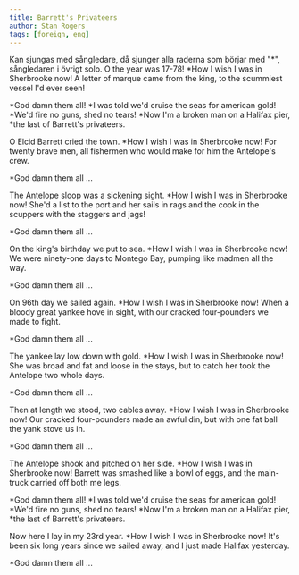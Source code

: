 ```yaml
---
title: Barrett's Privateers
author: Stan Rogers
tags: [foreign, eng]
---
```


Kan sjungas med sångledare, då sjunger alla raderna som börjar med "\*", sångledaren i
övrigt solo.
O the year was 17-78!
\*How I wish I was in Sherbrooke now!
A letter of marque came from the king,
to the scummiest vessel I'd ever seen!

\*God damn them all!
\*I was told we'd cruise the seas for american gold!
\*We'd fire no guns, shed no tears!
\*Now I'm a broken man on a Halifax pier,
\*the last of Barrett's privateers.

O Elcid Barrett cried the town.
\*How I wish I was in Sherbrooke now!
For twenty brave men, all fishermen who
would make for him the Antelope's crew.

\*God damn them all ...

The Antelope sloop was a sickening sight.
\*How I wish I was in Sherbrooke now!
She'd a list to the port and her sails in rags
and the cook in the scuppers
with the staggers and jags!

\*God damn them all ...

On the king's birthday we put to sea.
\*How I wish I was in Sherbrooke now!
We were ninety-one days to Montego Bay,
pumping like madmen all the way.

\*God damn them all ...

On 96th day we sailed again.
\*How I wish I was in Sherbrooke now!
When a bloody great yankee hove in sight,
with our cracked four-pounders we made to fight.

\*God damn them all ...

The yankee lay low down with gold.
\*How I wish I was in Sherbrooke now!
She was broad and fat and loose in the stays,
but to catch her took the Antelope two whole days.

\*God damn them all ...

Then at length we stood, two cables away.
\*How I wish I was in Sherbrooke now!
Our cracked four-pounders made an awful din,
but with one fat ball the yank stove us in.

\*God damn them all ...

The Antelope shook and pitched on her side.
\*How I wish I was in Sherbrooke now!
Barrett was smashed like a bowl of eggs,
and the main-truck carried off both me legs.

*God damn them all!
*I was told we'd cruise the seas for american gold!
*We'd fire no guns, shed no tears!
*Now I'm a broken man on a Halifax pier,
\*the last of Barrett's privateers.

Now here I lay in my 23rd year.
\*How I wish I was in Sherbrooke now!
It's been six long years since we sailed away,
and I just made Halifax yesterday.

\*God damn them all ...
